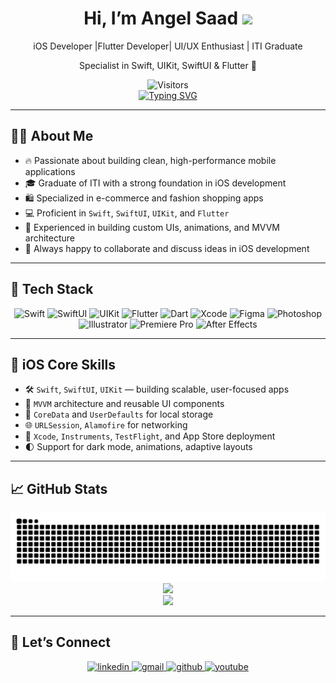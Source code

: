 <h1 align="center">
  <b>Hi, I’m Angel Saad</b> 
  <img src="https://media.giphy.com/media/hvRJCLFzcasrR4ia7z/giphy.gif" width="40" />
</h1>

<div align="center">
  <p>iOS Developer |Flutter Developer| UI/UX Enthusiast | ITI Graduate</p>
  <p>Specialist in Swift, UIKit, SwiftUI & Flutter 🚀</p>

  <img src="https://komarev.com/ghpvc/?username=AngelSaad0&label=Visitors&color=0e75b6&style=flat" alt="Visitors" />

  <br />

  <a href="https://github.com/AngelSaad0">
    <img src="https://readme-typing-svg.herokuapp.com?font=Fira+Code&pause=1000&color=F7108A&width=435&lines=iOS+Developer++++++++ITI+Graduate;Lifelong+Learner+Specializing+in+iOS" alt="Typing SVG" />
  </a>
</div>

---

## 👩‍💻 About Me

- 🔥 Passionate about building clean, high-performance mobile applications  
- 🎓 Graduate of ITI with a strong foundation in iOS development  
- 🛍 Specialized in e-commerce and fashion shopping apps  
- 💻 Proficient in `Swift`, `SwiftUI`, `UIKit`, and `Flutter`  
- 🎨 Experienced in building custom UIs, animations, and MVVM architecture  
- 🤝 Always happy to collaborate and discuss ideas in iOS development

---

## 🧰 Tech Stack

<div align="center">

![Swift](https://img.shields.io/badge/-Swift-FA7343?style=for-the-badge&logo=swift&logoColor=white)
![SwiftUI](https://img.shields.io/badge/-SwiftUI-0175C2?style=for-the-badge&logo=swift&logoColor=white)
![UIKit](https://img.shields.io/badge/-UIKit-2396F3?style=for-the-badge&logo=apple&logoColor=white)
![Flutter](https://img.shields.io/badge/-Flutter-02569B?style=for-the-badge&logo=flutter&logoColor=white)
![Dart](https://img.shields.io/badge/-Dart-0175C2?style=for-the-badge&logo=dart&logoColor=white)
![Xcode](https://img.shields.io/badge/-Xcode-147EFB?style=for-the-badge&logo=xcode&logoColor=white)
![Figma](https://img.shields.io/badge/-Figma-F24E1E?style=for-the-badge&logo=figma&logoColor=white)
![Photoshop](https://img.shields.io/badge/-Photoshop-31A8FF?style=for-the-badge&logo=adobe-photoshop&logoColor=white)
![Illustrator](https://img.shields.io/badge/-Illustrator-FF9A00?style=for-the-badge&logo=adobe-illustrator&logoColor=white)
![Premiere Pro](https://img.shields.io/badge/-Premiere%20Pro-9999FF?style=for-the-badge&logo=adobe-premiere-pro&logoColor=white)
![After Effects](https://img.shields.io/badge/-After%20Effects-9999FF?style=for-the-badge&logo=adobe-after-effects&logoColor=white)

</div>

---

## 🔩 iOS Core Skills

- 🛠 `Swift`, `SwiftUI`, `UIKit` — building scalable, user-focused apps  
- 🧠 `MVVM` architecture and reusable UI components  
- 💾 `CoreData` and `UserDefaults` for local storage  
- 🌐 `URLSession`, `Alamofire` for networking  
- 🚀 `Xcode`, `Instruments`, `TestFlight`, and App Store deployment  
- 🌓 Support for dark mode, animations, adaptive layouts

---

## 📈 GitHub Stats

<div align="center">
   <img src="https://github.com/AngelSaad0/AngelSaad0/blob/output/snake.svg" />
  <br />
  <img src="https://github-readme-stats.vercel.app/api?username=AngelSaad0&show_icons=true&theme=tokyonight&count_private=true" />
  <br />
  <img src="https://github-readme-stats.vercel.app/api/top-langs/?username=AngelSaad0&layout=compact&theme=tokyonight" />

</div>

---

## 🤝 Let’s Connect

<div align="center">

  <a href="https://www.linkedin.com/in/angel-saad-768502295/" target="_blank">
    <img src="https://img.shields.io/badge/LinkedIn-blue?style=for-the-badge&logo=linkedin&labelColor=blue" alt="linkedin"/>
  </a>

  <a href="mailto:engy.saad.907089@gmail.com">
    <img src="https://img.shields.io/badge/Gmail-red?style=for-the-badge&logo=gmail&labelColor=red" alt="gmail"/>
  </a>

  <a href="https://github.com/AngelSaad0">
    <img src="https://img.shields.io/badge/GitHub-181717?style=for-the-badge&logo=github&labelColor=black" alt="github"/>
  </a>

  <a href="https://www.youtube.com/@AngelSaad">
    <img src="https://img.shields.io/badge/Youtube-red?style=for-the-badge&logo=youtube&labelColor=red" alt="youtube"/>
  </a>

</div>
